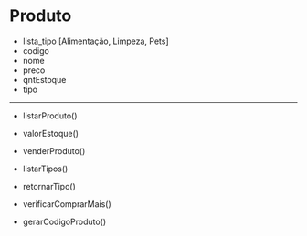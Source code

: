 # Produto
- lista_tipo [Alimentação, Limpeza, Pets]
- codigo
- nome
- preco
- qntEstoque
- tipo

________________________________________

- listarProduto()
- valorEstoque()
- venderProduto()

- listarTipos()
- retornarTipo()
- verificarComprarMais()
- gerarCodigoProduto()